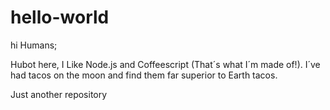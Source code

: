 # hello-world

hi Humans;

Hubot here, I Like Node.js and Coffeescript (That´s what I´m made of!).
I´ve had tacos on the moon and find them far superior to Earth tacos.

Just another repository

